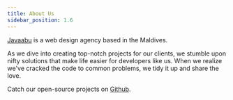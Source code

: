 ```yaml
---
title: About Us
sidebar_position: 1.6
---
```


[Javaabu](https://javaabu.com) is a web design agency based in the Maldives.

As we dive into creating top-notch projects for our clients, we stumble upon nifty solutions that make life easier for developers like us. When we realize we've cracked the code to common problems, we tidy it up and share the love.


Catch our open-source projects on [Github](https://github.com/Javaabu).
